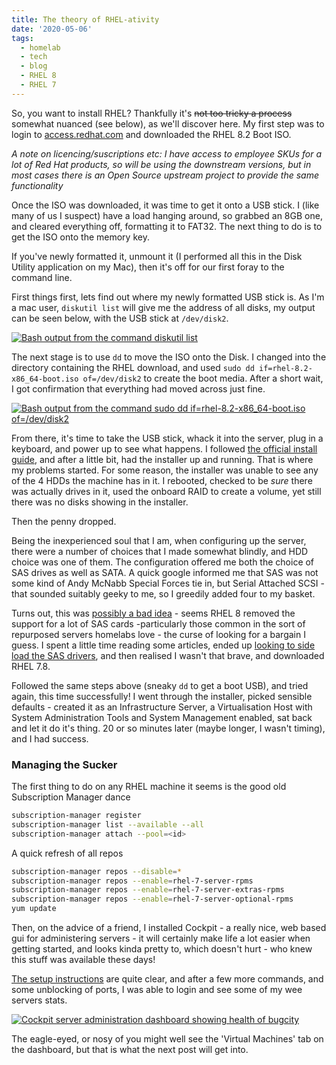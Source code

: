 ```yaml
---
title: The theory of RHEL-ativity
date: '2020-05-06'
tags:
  - homelab
  - tech
  - blog
  - RHEL 8
  - RHEL 7
---
```

So, you want to install RHEL? Thankfully it's ~~not too tricky a process~~ somewhat nuanced (see below), as we'll discover here. My first step was to login to [access.redhat.com](https://access.redhat.com) and downloaded the RHEL 8.2 Boot ISO.

*A note on licencing/suscriptions etc: I have access to employee SKUs for a lot of Red Hat products, so will be using the downstream versions, but in most cases there is an Open Source upstream project to provide the same functionality*

Once the ISO was downloaded, it was time to get it onto a USB stick. I  (like many of us I suspect) have a load hanging around, so grabbed an 8GB one, and cleared everything off, formatting it to FAT32. The next thing to do is to get the ISO onto the memory key.

If you've newly formatted it, unmount it (I performed all this in the Disk Utility application on my Mac), then it's off for our first foray to the command line.

First things first, lets find out where my newly formatted USB stick is. As I'm a mac user, `diskutil list` will give me the address of all disks, my output can be seen below, with the USB stick at `/dev/disk2`.

[![Bash output from the command diskutil list](/images/diskutil-list.png)](/images/diskutil-list.png)

The next stage is to use `dd` to move the ISO onto the Disk. I changed into the directory containing the RHEL download, and used
`sudo dd if=rhel-8.2-x86_64-boot.iso of=/dev/disk2`
to create the boot media. After a short wait, I got confirmation that everything had moved across just fine.

[![Bash output from the command sudo dd if=rhel-8.2-x86_64-boot.iso of=/dev/disk2](/images/dd.png)](/images/dd.png)

From there, it's time to take the USB stick, whack it into the server, plug in a keyboard, and power up to see what happens. I followed [the official install guide](https://developers.redhat.com/rhel8/install-rhel8/), and after a little bit, had the installer up and running. That is where my problems started. For some reason, the installer was unable to see any of the 4 HDDs the machine has in it. I rebooted, checked to be *sure* there was actually drives in it, used the onboard RAID to create a volume, yet still there was no disks showing in the installer.

Then the penny dropped.

Being the inexperienced soul that I am, when configuring up the server, there were a number of choices that I made somewhat blindly, and HDD choice was one of them. The configuration offered me both the choice of SAS drives as well as SATA. A quick google informed me that SAS was not some kind of Andy McNabb Special Forces tie in, but Serial Attached SCSI - that sounded suitably geeky to me, so I greedily added four to my basket.

Turns out, this was [possibly a bad idea](https://access.redhat.com/discussions/3722151?tour=8) - seems RHEL 8 removed the support for a lot of SAS cards -particularly those common in the sort of repurposed servers homelabs love - the curse of looking for a bargain I guess. I spent a little time reading some articles, ended up [looking to side load the SAS drivers](https://elrepo.org/linux/dud/el8/x86_64/), and then realised I wasn't that brave, and downloaded RHEL 7.8.

Followed the same steps above (sneaky `dd` to get a boot USB), and tried again, this time successfully! I went through the installer, picked sensible defaults - created it as an Infrastructure Server, a Virtualisation Host with System Administration Tools and System Management enabled, sat back and let it do it's thing. 20 or so minutes later (maybe longer, I wasn't timing), and I had success.

### Managing the Sucker

The first thing to do on any RHEL machine it seems is the good old Subscription Manager dance

```bash
subscription-manager register
subscription-manager list --available --all
subscription-manager attach --pool=<id>
```

A quick refresh of all repos

```bash
subscription-manager repos --disable=*
subscription-manager repos --enable=rhel-7-server-rpms
subscription-manager repos --enable=rhel-7-server-extras-rpms
subscription-manager repos --enable=rhel-7-server-optional-rpms
yum update
```

Then, on the advice of a friend, I installed Cockpit - a really nice, web based gui for administering servers - it will certainly make life a lot easier when getting started, and looks kinda pretty to, which doesn't hurt - who knew this stuff was available these days!

[The setup instructions](https://access.redhat.com/documentation/en-us/red_hat_enterprise_linux/7/html/getting_started_with_cockpit/installing_and_enabling_cockpit) are quite clear, and after a few more commands, and some unblocking of ports, I was able to login and see some of my wee servers stats.

[![Cockpit server administration dashboard showing health of bugcity](/images/cockpit.png "Cockpit dashboard, giving easy access to a whole host of functionality.")](/images/cockpit.png)

The eagle-eyed, or nosy of you might well see the 'Virtual Machines' tab on the dashboard, but that is what the next post will get into.

